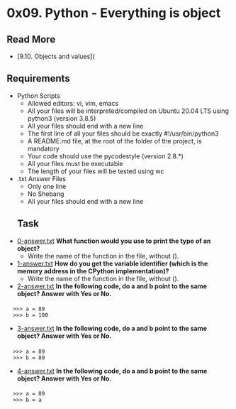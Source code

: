 # 0x09. Python - Everything is object
## Read More
- [9.10. Objects and values](
## Requirements
- Python Scripts
    - Allowed editors: vi, vim, emacs
    - All your files will be interpreted/compiled on Ubuntu 20.04 LTS using python3 (version 3.8.5)
    - All your files should end with a new line
    - The first line of all your files should be exactly #!/usr/bin/python3
    - A README.md file, at the root of the folder of the project, is mandatory
    - Your code should use the pycodestyle (version 2.8.*)
    - All your files must be executable
    - The length of your files will be tested using wc
- .txt Answer Files
  - Only one line
  - No Shebang
  - All your files should end with a new line
  ## Task
- [0-answer.txt](0-answer.txt) **What function would you use to print the type of an object?**
  - Write the name of the function in the file, without ().
- [1-answer.txt](1-answer.txt) **How do you get the variable identifier (which is the memory address in the CPython implementation)?**
  - Write the name of the function in the file, without ().
- [2-answer.txt](2-answer.txt) **In the following code, do a and b point to the same object? Answer with Yes or No.**
####
      >>> a = 89
      >>> b = 100
- [3-answer.txt](3-answer.txt) **In the following code, do a and b point to the same object? Answer with Yes or No.**
####
      >>> a = 89
      >>> b = 89
- [4-answer.txt](4-answer.txt) **In the following code, do a and b point to the same object? Answer with Yes or No.**
####
      >>> a = 89
      >>> b = a
